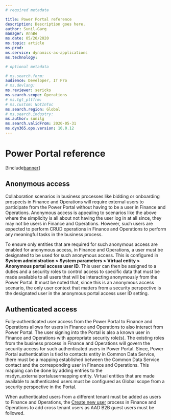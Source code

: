 ```yaml
---
# required metadata

title: Power Portal reference
description: Description goes here.
author: Sunil-Garg
manager: AnnBe
ms.date: 05/20/2020
ms.topic: article
ms.prod:
ms.service: dynamics-ax-applications
ms.technology: 

# optional metadata

# ms.search.form:
audience: Developer, IT Pro
# ms.devlang: 
ms.reviewer: sericks
ms.search.scope: Operations
# ms.tgt_pltfrm: 
# ms.custom: NotInToc
ms.search.region: Global
# ms.search.industry:
ms.author: sunilg
ms.search.validFrom: 2020-05-31
ms.dyn365.ops.version: 10.0.12
---
```


# Power Portal reference

[!include[banner](../includes/banner.md)]

Anonymous access
----------------

Collaboration scenarios in business processes like bidding or onboarding prospects in Finance and Operations will require external users to participate from the Power Portal without having to be a user in Finance and Operations. Anonymous access is appealing to scenarios like the above where the simplicity is all about not having the user log in at all since, they may not be users in Finance and Operations. However, such users are expected to perform CRUD operations in Finance and Operations to perform any meaningful tasks in the
business process.

To ensure only entities that are required for such anonymous access are enabled for anonymous access, in Finance and Operations, a user must be designated to be used for such anonymous access. This is configured in **System administration \> System parameters \> Virtual entity \> Anonymous portal access user ID**. This user can then be assigned to a duties and a security roles to control access to
specific data that must be made available to all users that will be interacting anonymously from the Power Portal. It must be noted that, since this is an anonymous access scenario, the only user context that matters from a security perspective is the designated user in the anonymous portal access user ID setting.

Authenticated access
--------------------

Fully-authenticated user access from the Power Portal to Finance and Operations allows for users in Finance and Operations to also interact from Power Portal. The user signing into the Portal is also a known user in Finance and Operations with appropriate security role(s). The existing roles from the business process in Finance and Operations will govern the security access for such authenticated
users in Power Portal. Since, Power Portal authentication is tied to contacts entity in Common Data Service, there must be a mapping established between the Common Data Service contact and the corresponding user in Finance and Operations. This mapping can be done by adding entries to the msdyn_externalportalusermapping entity. Virtual entities that are made available to authenticated users must be configured as Global scope from a security perspective in the Portal.

When authenticated users from a different tenant must be added as users to Finance and Operations, the [Create new user](../sysadmin/tasks/create-new-users.md) process in Finance and Operations to add cross tenant users as AAD B2B guest users must be followed.
